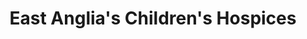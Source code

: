 ---
title: "East Anglia's Children's Hospices"
url: /fakenham/east-anglias-childrens-hospices/
shop: charity
---